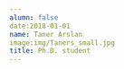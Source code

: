 ```yaml
---
alumn: false
date:2018-01-01
name: Taner Arslan
image:img/Taners_small.jpg
title: Ph.D. student
---
```


